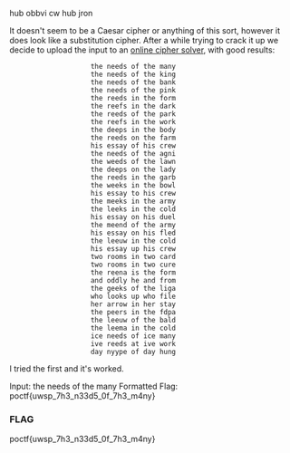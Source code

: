 hub obbvi cw hub jron

It doesn't seem to be a Caesar cipher or anything of this sort, however it does look like a substitution cipher. After a while trying to crack it up we decide to upload the input to an [online cipher solver](http://quipqiup.com/index.php), with good results:


                        the needs of the many  
                        the needs of the king
                        the needs of the bank
                        the needs of the pink
                        the reeds in the form
                        the reefs in the dark
                        the reeds of the park
                        the reefs in the work
                        the deeps in the body
                        the reeds on the farm
                        his essay of his crew
                        the needs of the agni
                        the weeds of the lawn
                        the deeps on the lady
                        the reeds in the garb
                        the weeks in the bowl
                        his essay to his crew
                        the meeks in the army
                        the leeks in the cold
                        his essay on his duel
                        the meend of the army
                        his essay on his fled
                        the leeuw in the cold
                        his essay up his crew
                        two rooms in two card
                        two rooms in two cure
                        the reena is the form
                        and oddly he and from
                        the geeks of the liga
                        who looks up who file
                        her arrow in her stay
                        the peers in the fdpa
                        the leeuw of the bald
                        the leema in the cold
                        ice needs of ice many
                        ive reeds at ive work
                        day nyype of day hung

I tried the first and it's worked.

Input: the needs of the many
Formatted Flag: poctf{uwsp_7h3_n33d5_0f_7h3_m4ny}

### FLAG

poctf{uwsp_7h3_n33d5_0f_7h3_m4ny}
